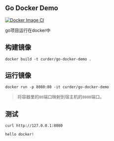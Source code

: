 ## Go Docker Demo

[![Docker Image CI](https://github.com/curder/go-docker-demo/workflows/Docker%20Image%20CI/badge.svg)](https://hub.docker.com/r/curder/go-docker-demo)

go项目运行在docker中

## 构建镜像

```
docker build -t curder/go-docker-demo .
```

## 运行镜像

```
docker run -p 8080:80 -it curder/go-docker-demo
```

> 将容器里的`80`端口映射到宿主机的`8080`端口。

## 测试

```
curl http://127.0.0.1:8080

hello docker!
```